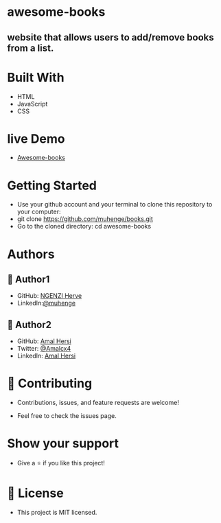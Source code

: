 # awesome-books

## website that allows users to add/remove books from a list.


# Built With
- HTML 
- JavaScript
- CSS

# live Demo 
- [Awesome-books](https://yesbooks.netlify.app/)

# Getting Started
  - Use your github account and your terminal to clone this repository to your computer:
  - git clone https://github.com/muhenge/books.git
  - Go to the cloned directory: cd awesome-books


# Authors

## 👤 Author1

- GitHub: [NGENZI Herve](https://github.com/muhenge)
- LinkedIn:[@muhenge](https://www.ngenziherve.me/)


## 👤 Author2

- GitHub: [Amal Hersi](https://github.com/Amalcxc)
- Twitter: [@Amalcx4](https://twitter.com/home?lang=en)
- LinkedIn: [Amal Hersi](https://www.linkedin.com/in/amal-hersi-a29583205/)

# 🤝 Contributing
- Contributions, issues, and feature requests are welcome!

- Feel free to check the issues page.

# Show your support
- Give a ⭐️ if you like this project!


# 📝 License
- This project is MIT licensed.